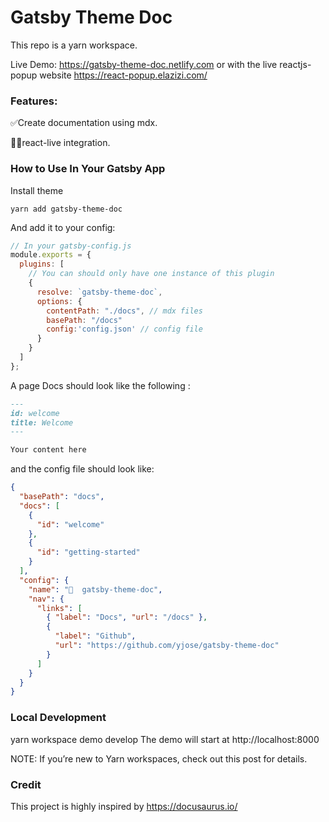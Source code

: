# Gatsby Theme Doc

This repo is a yarn workspace.

Live Demo: https://gatsby-theme-doc.netlify.com or with the live reactjs-popup website https://react-popup.elazizi.com/

### Features:

✅Create documentation using mdx.

🕵🏼‍react-live integration.

### How to Use In Your Gatsby App

Install theme

```
yarn add gatsby-theme-doc

```

And add it to your config:

```js
// In your gatsby-config.js
module.exports = {
  plugins: [
    // You can should only have one instance of this plugin
    {
      resolve: `gatsby-theme-doc`,
      options: {
        contentPath: "./docs", // mdx files
        basePath: "/docs"
        config:'config.json' // config file
      }
    }
  ]
};


```

A page Docs should look like the following :

```md
---
id: welcome
title: Welcome
---

Your content here
```

and the config file should look like:

```json
{
  "basePath": "docs",
  "docs": [
    {
      "id": "welcome"
    },
    {
      "id": "getting-started"
    }
  ],
  "config": {
    "name": "📖  gatsby-theme-doc",
    "nav": {
      "links": [
        { "label": "Docs", "url": "/docs" },
        {
          "label": "Github",
          "url": "https://github.com/yjose/gatsby-theme-doc"
        }
      ]
    }
  }
}
```

### Local Development

yarn workspace demo develop
The demo will start at http://localhost:8000

NOTE: If you’re new to Yarn workspaces, check out this post for details.

### Credit

This project is highly inspired by https://docusaurus.io/
